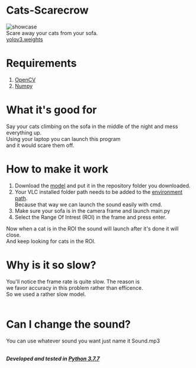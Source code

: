 # Cats-Scarecrow
![showcase](showcase.gif)</br>
Scare away your cats from your sofa.</br>
[yolov3.weights](https://pjreddie.com/media/files/yolov3.weights)

# Requirements
1) [OpenCV](https://pypi.org/project/opencv-python/)
2) [Numpy](https://pypi.org/project/numpy/)

# What it's good for
Say your cats climbing on the sofa in the middle of the night and mess everything up.</br>
Using your laptop you can launch this program</br>
and it would scare them off. 

# How to make it work
1) Download the [model](https://pjreddie.com/media/files/yolov3.weights) and put it in the repository folder you downloaded.
2) Your VLC installed folder path needs to be added to the [environment path](https://www.architectryan.com/2018/03/17/add-to-the-path-on-windows-10/).</br>
Because that way we can launch the sound easily with cmd.
3) Make sure your sofa is in the camera frame and launch main.py
4) Select the Range Of Intrest (ROI) in the frame and press enter.

Now when a cat is in the ROI the sound will launch after it's done it will close.</br>
And keep looking for cats in the ROI.

# Why is it so slow?
You'll notice the frame rate is quite slow. The reason is</br>
we favor accuracy in this problem rather than efficence.</br>
So we used a rather slow model.</br></br>

# Can I change the sound?
You can use whatever sound you want just name it Sound.mp3
</br></br>

***Developed and tested in [Python 3.7.7](https://www.python.org/ftp/python/3.7.7/python-3.7.7-amd64.exe)***
